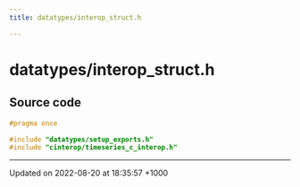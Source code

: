 ```yaml
---
title: datatypes/interop_struct.h

---
```


# datatypes/interop_struct.h






## Source code

```cpp
#pragma once

#include "datatypes/setup_exports.h"
#include "cinterop/timeseries_c_interop.h"
```


-------------------------------

Updated on 2022-08-20 at 18:35:57 +1000
